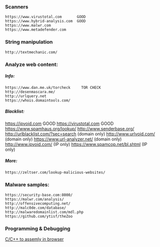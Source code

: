 ### Scanners
    https://www.virustotal.com       GOOD
    https://www.hybrid-analysis.com  GOOD
    https://www.malwr.com
    https://www.metadefender.com
    
    
### String manipulation
    http://textmechanic.com/
    
    
### Analyze web content:

##### Info:
    https://www.dan.me.uk/torcheck     TOR CHECK
    http://desenmascara.me/         
    http://urlquery.net
    https://whois.domaintools.com/
        
##### Blacklist:
https://ipvoid.com		    GOOD
    https://virustotal.com	            GOOD
    https://www.spamhaus.org/lookup/
    http://www.senderbase.org/
    http://urlblacklist.com/?sec=search (domain only)
    http://www.urlvoid.com/             (domain only)
    https://www.url-analyzer.net/       (domain only)
    http://www.ipvoid.com/              (IP only)
    https://www.spamcop.net/bl.shtml    (IP only)
       
##### More:
    https://zeltser.com/lookup-malicious-websites/
        
        
### Malware samples:
    https://security-base.com:8000/
    https://malwr.com/analysis/
    http://offensivecomputing.net/
    http://malc0de.com/database/
    http://malwaredomainlist.com/mdl.php        
    https://github.com/ytisf/theZoo
### Programming & Debugging
[C/C++ to assemly in browser](https://godbolt.org/)

